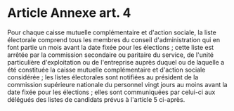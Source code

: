 # Article Annexe art. 4

Pour chaque caisse mutuelle complémentaire et d'action sociale, la liste électorale comprend tous les membres du conseil d'administration qui en font partie un mois avant la date fixée pour les élections ; cette liste est arrêtée par la commission secondaire ou paritaire du service, de l'unité particulière d'exploitation ou de l'entreprise auprès duquel ou de laquelle a été constituée la caisse mutuelle complémentaire et d'action sociale considérée ; les listes électorales sont notifiées au président de la commission supérieure nationale du personnel vingt jours au moins avant la date fixée pour les élections ; elles sont communiquées par celui-ci aux délégués des listes de candidats prévus à l'article 5 ci-après.
